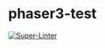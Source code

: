 # phaser3-test

[![Super-Linter](https://github.com/ArielCabib/phaser3-test/actions/workflows/super-linter.yml/badge.svg)](https://github.com/marketplace/actions/super-linter)
